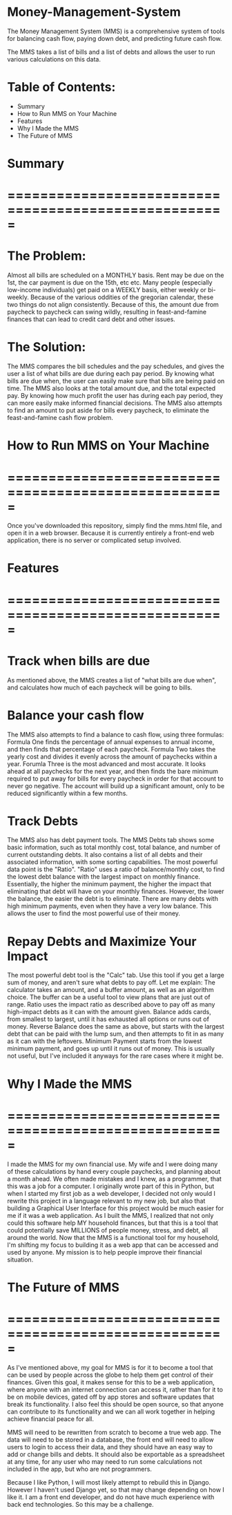 # Money-Management-System

The Money Management System (MMS) is a comprehensive system of tools for balancing cash flow, paying down debt, and predicting future cash flow.

The MMS takes a list of bills and a list of debts and allows the user to run various calculations on this data. 

# Table of Contents:
- Summary
- How to Run MMS on Your Machine
- Features
- Why I Made the MMS
- The Future of MMS


# Summary
# =====================================================
# The Problem:
Almost all bills are scheduled on a MONTHLY basis. Rent may be due on the 1st, the car payment is due on the 15th, etc etc.
Many people (especially low-income individuals) get paid on a WEEKLY basis, either weekly or bi-weekly.
Because of the various oddities of the gregorian calendar, these two things do not align consistently.
Because of this, the amount due from paycheck to paycheck can swing wildly, resulting in feast-and-famine finances that can lead to credit card debt and other issues.

# The Solution:
The MMS compares the bill schedules and the pay schedules, and gives the user a list of what bills are due during each pay period.
By knowing what bills are due when, the user can easily make sure that bills are being paid on time.
The MMS also looks at the total amount due, and the total expected pay.
By knowing how much profit the user has during each pay period, they can more easily make informed financial decisions.
The MMS also attempts to find an amount to put aside for bills every paycheck, to eliminate the feast-and-famine cash flow problem.

# How to Run MMS on Your Machine
# =====================================================
Once you've downloaded this repository, simply find the mms.html file, and open it in a web browser. Because it is currently entirely a front-end web application, there is no server or complicated setup involved.

# Features
# =====================================================
# Track when bills are due
As mentioned above, the MMS creates a list of "what bills are due when", and calculates how much of each paycheck will be going to bills.
# Balance your cash flow
The MMS also attempts to find a balance to cash flow, using three formulas:
    Formula One finds the percentage of annual expenses to annual income, and then finds that percentage of each paycheck.
    Formula Two takes the yearly cost and divides it evenly across the amount of paychecks within a year.
    Forumla Three is the most advanced and most accurate. It looks ahead at all paychecks for the next year, and then finds the bare minimum required to put away for bills for every paycheck in order for that account to never go negative. The account will build up a significant amount, only to be reduced significantly within a few months.

# Track Debts
The MMS also has debt payment tools.
The MMS Debts tab shows some basic information, such as total monthly cost, total balance, and number of current outstanding debts.
It also contains a list of all debts and their associated information, with some sorting capabilities.
The most powerful data point is the "Ratio".
"Ratio" uses a ratio of balance/monthly cost, to find the lowest debt balance with the largest impact on monthly finance.
Essentially, the higher the minimum payment, the higher the impact that eliminating that debt will have on your monthly finances.
However, the lower the balance, the easier the debt is to eliminate. 
There are many debts with high minimum payments, even when they have a very low balance. This allows the user to find the most powerful use of their money.

# Repay Debts and Maximize Your Impact
The most powerful debt tool is the "Calc" tab. Use this tool if you get a large sum of money, and aren't sure what debts to pay off. Let me explain:
The calculator takes an amount, and a buffer amount, as well as an algorithm choice. The buffer can be a useful tool to view plans that are just out of range.
    Ratio uses the impact ratio as described above to pay off as many high-impact debts as it can with the amount given.
    Balance adds cards, from smallest to largest, until it has exhausted all options or runs out of money.
    Reverse Balance does the same as above, but starts with the largest debt that can be paid with the lump sum, and then attempts to fit in as many as it can with the leftovers.
    Minimum Payment starts from the lowest minimum payment, and goes up until it runs out of money. This is usually not useful, but I've included it anyways for the rare cases where it might be.

# Why I Made the MMS
# =====================================================

I made the MMS for my own financial use. My wife and I were doing many of these calculations by hand every couple paychecks, and planning about a month ahead.
We often made mistakes and I knew, as a programmer, that this was a job for a computer.
I originally wrote part of this in Python, but when I started my first job as a web developer, I decided not only would I rewrite this project in a language relevant to my new job, but also that building a Graphical User Interface for this project would be much easier for me if it was a web application.
As I built the MMS, I realized that not only could this software help MY household finances, but that this is a tool that could potentially save MILLIONS of people money, stress, and debt, all around the world.
Now that the MMS is a functional tool for my household, I'm shifting my focus to building it as a web app that can be accessed and used by anyone. My mission is to help people improve their financial situation.

# The Future of MMS
# =====================================================

As I've mentioned above, my goal for MMS is for it to become a tool that can be used by people across the globe to help them get control of their finances.
Given this goal, it makes sense for this to be a web application, where anyone with an internet connection can access it, rather than for it to be on mobile devices, gated off by app stores and software updates that break its functionality.
I also feel this should be open source, so that anyone can contribute to its functionality and we can all work together in helping achieve financial peace for all.

MMS will need to be rewritten from scratch to become a true web app. The data will need to be stored in a database, the front end will need to allow users to login to access their data, and they should have an easy way to add or change bills and debts.
It should also be exportable as a spreadsheet at any time, for any user who may need to run some calculations not included in the app, but who are not programmers.

Because I like Python, I will most likely attempt to rebuild this in Django. However I haven't used Django yet, so that may change depending on how I like it.
I am a front end developer, and do not have much experience with back end technologies. So this may be a challenge.
